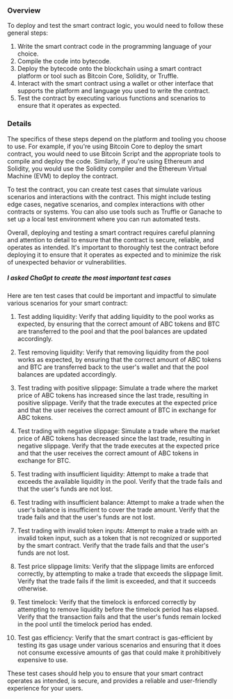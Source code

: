 ### Overview
To deploy and test the smart contract logic, you would need to follow these general steps:

1. Write the smart contract code in the programming language of your choice.
2. Compile the code into bytecode.
3. Deploy the bytecode onto the blockchain using a smart contract platform or tool such as Bitcoin Core, Solidity, or Truffle.
4. Interact with the smart contract using a wallet or other interface that supports the platform and language you used to write the contract.
5. Test the contract by executing various functions and scenarios to ensure that it operates as expected.

### Details
The specifics of these steps depend on the platform and tooling you choose to use. For example, if you're using Bitcoin Core to deploy the smart contract, you would need to use Bitcoin Script and the appropriate tools to compile and deploy the code. Similarly, if you're using Ethereum and Solidity, you would use the Solidity compiler and the Ethereum Virtual Machine (EVM) to deploy the contract.

To test the contract, you can create test cases that simulate various scenarios and interactions with the contract. This might include testing edge cases, negative scenarios, and complex interactions with other contracts or systems. You can also use tools such as Truffle or Ganache to set up a local test environment where you can run automated tests.

Overall, deploying and testing a smart contract requires careful planning and attention to detail to ensure that the contract is secure, reliable, and operates as intended. It's important to thoroughly test the contract before deploying it to ensure that it operates as expected and to minimize the risk of unexpected behavior or vulnerabilities.

##### I asked ChaGpt to create the most important test cases

Here are ten test cases that could be important and impactful to simulate various scenarios for your smart contract:

1. Test adding liquidity: Verify that adding liquidity to the pool works as expected, by ensuring that the correct amount of ABC tokens and BTC are transferred to the pool and that the pool balances are updated accordingly.

2. Test removing liquidity: Verify that removing liquidity from the pool works as expected, by ensuring that the correct amount of ABC tokens and BTC are transferred back to the user's wallet and that the pool balances are updated accordingly.

3. Test trading with positive slippage: Simulate a trade where the market price of ABC tokens has increased since the last trade, resulting in positive slippage. Verify that the trade executes at the expected price and that the user receives the correct amount of BTC in exchange for ABC tokens.

4. Test trading with negative slippage: Simulate a trade where the market price of ABC tokens has decreased since the last trade, resulting in negative slippage. Verify that the trade executes at the expected price and that the user receives the correct amount of ABC tokens in exchange for BTC.

5. Test trading with insufficient liquidity: Attempt to make a trade that exceeds the available liquidity in the pool. Verify that the trade fails and that the user's funds are not lost.

6. Test trading with insufficient balance: Attempt to make a trade when the user's balance is insufficient to cover the trade amount. Verify that the trade fails and that the user's funds are not lost.

7. Test trading with invalid token inputs: Attempt to make a trade with an invalid token input, such as a token that is not recognized or supported by the smart contract. Verify that the trade fails and that the user's funds are not lost.

8. Test price slippage limits: Verify that the slippage limits are enforced correctly, by attempting to make a trade that exceeds the slippage limit. Verify that the trade fails if the limit is exceeded, and that it succeeds otherwise.

9. Test timelock: Verify that the timelock is enforced correctly by attempting to remove liquidity before the timelock period has elapsed. Verify that the transaction fails and that the user's funds remain locked in the pool until the timelock period has ended.

10. Test gas efficiency: Verify that the smart contract is gas-efficient by testing its gas usage under various scenarios and ensuring that it does not consume excessive amounts of gas that could make it prohibitively expensive to use.

These test cases should help you to ensure that your smart contract operates as intended, is secure, and provides a reliable and user-friendly experience for your users.
